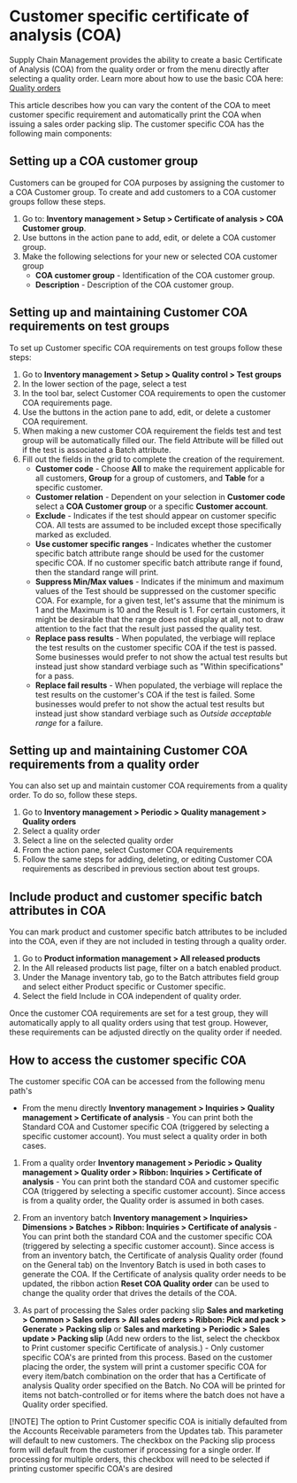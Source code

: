﻿---
title: 
description: 
ms.date: 04/25/2025
ms.topic: how-to
ms.service: 
author: johanhoffmann
ms.author: johanho
manager: 
---

# Customer specific certificate of analysis (COA)

Supply Chain Management provides the ability to create a basic Certificate of Analysis (COA) from the quality order or from the menu directly after selecting a quality order. Learn more about how to use the basic COA here: [Quality orders](quality-orders.md)

This article describes how you can vary the content of the COA to meet customer specific requirement and automatically print the COA when issuing a sales order packing slip. The customer specific COA has the following main components:

## Setting up a COA customer group

Customers can be grouped for COA purposes by assigning the customer to a COA Customer group. To create and add customers to a COA customer groups follow these steps.

1. Go to: **Inventory management > Setup > Certificate of analysis > COA Customer group**.
1. Use buttons in the action pane to add, edit, or delete a COA customer group.
1. Make the following selections for your new or selected COA customer group
    - **COA customer group** - Identification of the COA customer group.
    - **Description** - Description of the COA customer group.

## Setting up and maintaining Customer COA requirements on test groups

To set up Customer specific COA requirements on test groups follow these steps:

1. Go to **Inventory management > Setup > Quality control > Test groups**
1. In the lower section of the page, select a test 
1. In the tool bar, select Customer COA requirements to open the customer COA requirements page.
1. Use the buttons in the action pane to add, edit, or delete a customer COA requirement.
1. When making a new customer COA requirement the fields test and test group will be automatically filled our. The field Attribute will be filled out if the test is associated a Batch attribute. 
1. Fill out the fields in the grid to complete the creation of the requirement.
    - **Customer code** - Choose **All** to make the requirement applicable for all customers, **Group** for a group of customers, and **Table** for a specific customer.
    - **Customer relation** - Dependent on your selection in **Customer code** select a **COA Customer group** or a specific **Customer account**.
    - **Exclude** - Indicates if the test should appear on customer specific COA. All tests are assumed to be included except those specifically marked as excluded.
    - **Use customer specific ranges** - Indicates whether the customer specific batch attribute range should be used for the customer specific COA. If no customer specific batch attribute range if found, then the standard range will print.
    - **Suppress Min/Max values** - Indicates if the minimum and maximum values of the Test should be suppressed on the customer specific COA. For example, for a given test, let's assume that the minimum is 1 and the Maximum is 10 and the Result is 1. For certain customers, it might be desirable that the range does not display at all, not to draw attention to the fact that the result just passed the quality test.
    - **Replace pass results** - When populated, the verbiage will replace the test results on the customer specific COA if the test is passed. Some businesses would prefer to not show the actual test results but instead just show standard verbiage such as "Within specifications" for a pass.
    - **Replace fail results** - When populated, the verbiage will replace the test results on the customer's COA if the test is failed. Some businesses would prefer to not show the actual test results but instead just show standard verbiage such as *Outside acceptable range* for a failure.

## Setting up and maintaining Customer COA requirements from a quality order

You can also set up and maintain customer COA requirements from a quality order. To do so, follow these steps. 

1. Go to **Inventory management > Periodic > Quality management > Quality orders**
1. Select a quality order
1. Select a line on the selected quality order
1. From the action pane, select Customer COA requirements
1. Follow the same steps for adding, deleting, or editing Customer COA requirements as described in previous section about test groups.

## Include product and customer specific batch attributes in COA

You can mark product and customer specific batch attributes to be included into the COA, even if they are not included in testing through a quality order. 

1. Go to **Product information management > All released products**
1. In the All released products list page, filter on a batch enabled product.
1. Under the Manage inventory tab, go to the Batch attributes field group and select either Product specific or Customer specific.
1. Select the field Include in COA independent of quality order.

Once the customer COA requirements are set for a test group, they will automatically apply to all quality orders using that test group. However, these requirements can be adjusted directly on the quality order if needed.

## How to access the customer specific COA

The customer specific COA can be accessed from the following menu path's

- From the menu directly 
**Inventory management > Inquiries > Quality management > Certificate of analysis** - You can print both the Standard COA and Customer specific COA (triggered by selecting a specific customer account). You must select a quality order in both cases.

1. From a quality order
**Inventory management > Periodic > Quality management > Quality order > Ribbon: Inquiries > Certificate of analysis** - You can print both the standard COA and customer specific COA (triggered by selecting a specific customer account). Since access is from a quality order, the Quality order is assumed in both cases.

1. From an inventory batch
**Inventory management > Inquiries> Dimensions > Batches > Ribbon: Inquiries > Certificate of analysis** - You can print both the standard COA and the customer specific COA (triggered by selecting a specific customer account). Since access is from an inventory batch, the Certificate of analysis Quality order (found on the General tab) on the Inventory Batch is used in both cases to generate the COA. If the Certificate of analysis quality order needs to be updated, the ribbon action **Reset COA Quality order** can be used to change the quality order that drives the details of the COA.

1. As part of processing the Sales order packing slip
**Sales and marketing > Common > Sales orders > All sales orders > Ribbon: Pick and pack > Generate > Packing slip** or 
**Sales and marketing > Periodic > Sales update > Packing slip** (Add new orders to the list, select the checkbox to Print customer specific Certificate of analysis.) - Only customer specific COA's are printed from this process. Based on the customer placing the order, the system will print a customer specific COA for every item/batch combination on the order that has a Certificate of analysis Quality order specified on the Batch. No COA will be printed for items not batch-controlled or for items where the batch does not have a Quality order specified.
 
[!NOTE] The option to Print Customer specific COA is initially defaulted from the Accounts Receivable parameters from the Updates tab. This parameter will default to new customers. The checkbox on the Packing slip process form will default from the customer if processing for a single order. If processing for multiple orders, this checkbox will need to be selected if printing customer specific COA's are desired
